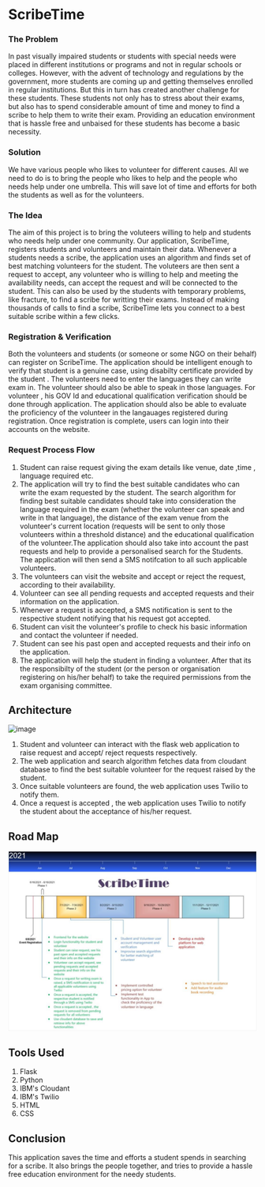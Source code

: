 # ScribeTime
 ### The Problem

In past visually impaired students or students with special needs were placed in different institutions or programs and not in regular schools or colleges. However, with the advent of technology and regulations by the government, more students are coming up and getting themselves enrolled in regular institutions. But this in turn has created another challenge for these students. These students not only has to stress about their exams, but also has to spend considerable amount of time and money to find a scribe to help them to write their exam. Providing an education environment that is hassle free and unbaised for these students has become a basic necessity. 

### Solution 
We have various people who likes to volunteer for different causes. All we need to do is to bring the people who likes to help and the people who needs help under one umbrella. This will save lot of time and efforts for both the students as well as for the volunteers.

### The Idea

The aim of this project is to bring the voluteers willing to help and students who needs help under one community. Our application, ScribeTime, registers students and volunteers and maintain their data. Whenever a students needs a scribe, the application uses an algorithm and finds set of best matching volunteers for the student. The voluteers are then sent a request to accept, any volunteer who is willing to help and meeting the availability needs, can accept the request and will be connected to the student. This can also be used by the students with temporary problems, like fracture, to find a scribe for writting their exams.
Instead of making thousands of calls to find a scribe, ScribeTime lets you connect to a best suitable scribe within a few clicks.


### Registration & Verification

Both the volunteers and students (or someone or some NGO on their behalf) can register on ScribeTime. The application should be intelligent enough to verify that student is a genuine case, using disabilty certificate provided by the student . The volunteers need to enter the languages they can write exam in. The volunteer should also be able to speak in those languages. For volunteer , his GOV Id and educational qualification verification should be done through application. The application should also be able to evaluate the proficiency of the volunteer in the langauages registered  during registration. Once registration is complete, users can login into their accounts on the website.

### Request Process Flow

1. Student can raise request giving the exam details like venue, date ,time , language required etc. 
2. The application will try to find the best suitable candidates who can write the exam requested by the student. The search algorithm for finding best suitable candidates should take into consideration the language required in the exam (whether the volunteer can speak and write in that language), the distance of the exam venue from the volunteer's current location (requests will be sent to only those volunteers within a threshold distance) and the educational qualification of the volunteer.The application should also take into account the past requests and help to provide a personalised search for the Students. The application will then send a SMS notifcation to all such applicable volunteers. 
3. The volunteers can visit the website and accept or reject the request, according to their availability. 
4. Volunteer can  see all  pending requests and accepted requests and their information on the application. 
5. Whenever a request is accepted, a SMS notification is sent to the respective student notifying that his request got accepted. 
6. Student can visit the volunteer's profile to check his basic information and contact the volunteer if needed.
7. Student can see his past open and accepted requests and their info on the application. 
8. The application will help the student in finding a volunteer. After that its the responsibilty of the student (or the person or organisation registering on his/her behalf) to take the required permissions from the exam organising committee.


## Architecture

![image](https://user-images.githubusercontent.com/86035844/122547027-3a0e3180-d04d-11eb-9686-2da049df6dcc.png)

1. Student and volunteer can interact with the flask web application to raise request and accept/ reject requests respectively.
2. The web application and search algorithm fetches data from cloudant database to find the best suitable volunteer for the request raised by the student.
3. Once suitable volunteers are found, the web application uses Twilio to notify them.
4. Once a request is accepted , the web application uses Twilio to notify the student about the acceptance of his/her request.

## Road Map
![image](road_map.jpg)

## Tools Used
1. Flask
2. Python
3. IBM's Cloudant
4. IBM's Twilio
5. HTML
6. CSS

## Conclusion
This application saves the time and efforts a student spends in searching for a scribe. It also brings the people together, and tries to provide a hassle free education environment for the needy students. 



